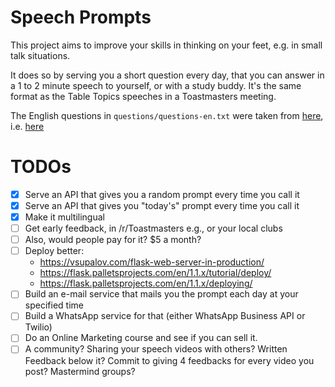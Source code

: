 # Speech Prompts

This project aims to improve your skills in thinking on your feet, e.g. in small
talk situations.

It does so by serving you a short question every day, that you can answer in a 1
to 2 minute speech to yourself, or with a study buddy. It's the same format as the Table Topics speeches in a Toastmasters meeting.

The English questions in `questions/questions-en.txt` were taken from [here](https://dist8tm.org/resources/#member), i.e. 
[here](https://www.dist8tm.org/assets/tm--365-sample-table-topics-questions.pdf)

# TODOs

- [x] Serve an API that gives you a random prompt every time you call it
- [x] Serve an API that gives you "today's" prompt every time you call it
- [x] Make it multilingual 
- [ ] Get early feedback, in /r/Toastmasters e.g., or your local clubs
- [ ] Also, would people pay for it? $5 a month?
- [ ] Deploy better: 
  - https://vsupalov.com/flask-web-server-in-production/
  - https://flask.palletsprojects.com/en/1.1.x/tutorial/deploy/
  - https://flask.palletsprojects.com/en/1.1.x/deploying/
- [ ] Build an e-mail service that mails you the prompt each day at your
  specified time
- [ ] Build a WhatsApp service for that (either WhatsApp Business API or Twilio)
- [ ] Do an Online Marketing course and see if you can sell it.
- [ ] A community? Sharing your speech videos with others? Written Feedback
  below it? Commit to giving 4 feedbacks for every video you post? Mastermind
  groups?

